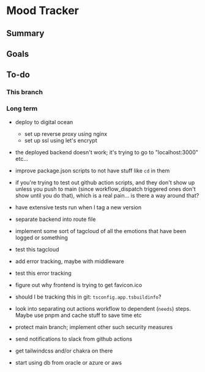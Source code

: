 # Mood Tracker

## Summary

## Goals

## To-do

### This branch

### Long term

- deploy to digital ocean

  - set up reverse proxy using nginx
  - set up ssl using let's encrypt

- the deployed backend doesn't work; it's trying to go to "localhost:3000" etc...
- improve package.json scripts to not have stuff like `cd` in them
- if you're trying to test out github action scripts, and they don't show up unless you push to main (since workflow_dispatch triggered ones don't show until you do that), which is a real pain... is there a way around that?
- have extensive tests run when I tag a new version
- separate backend into route file
- implement some sort of tagcloud of all the emotions that have been logged or something
- test this tagcloud
- add error tracking, maybe with middleware
- test this error tracking
- figure out why frontend is trying to get favicon.ico
- should I be tracking this in git: `tsconfig.app.tsbuildinfo`?

- look into separating out actions workflow to dependent (`needs`) steps. Maybe use pnpm and cache stuff to save time etc
- protect main branch; implement other such security measures
- send notifications to slack from github actions
- get tailwindcss and/or chakra on there
- start using db from oracle or azure or aws
